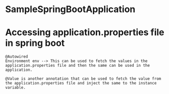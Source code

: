 # SampleSpringBootApplication

# Accessing application.properties file in spring boot
	@Autowired
	Environment env --> This can be used to fetch the values in the application.properties file and then the same can be used in the application. 

	@Value is another annotation that can be used to fetch the value from the application.properties file and inject the same to the instance variable. 